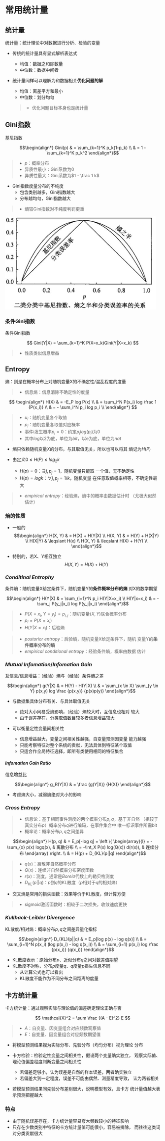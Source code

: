 #	常用统计量

##	统计量

统计量：统计理论中对数据进行分析、检验的变量

-	传统的统计量具有显式解析表达式
	-	均值：数据之和除数量
	-	中位数：数据中间者

-	统计量同样可以理解为和数据相关**优化问题的解**
	-	均值：离差平方和最小
	-	中位数：划分均匀

	> - 优化问题目标本身也是统计量

##	Gini指数

基尼指数

$$\begin{align*}
Gini(p) & = \sum_{k=1}^K p_k(1-p_k) \\
	& = 1 - \sum_{k=1}^K p_k^2
\end{align*}$$

> - $p$：概率分布
> - 异质性最小：Gini系数为0
> - 异质性最大：Gini系数为$1 - \frac 1 k$

-	Gini指数度量分布的不纯度
	-	包含类别越多，Gini指数越大
	-	分布越均匀，Gini指数越大

> - 熵较Gini指数对不纯度判罚更重

![gini_entropy_error_rate_in_binary_classification](imgs/gini_entropy_error_rate_in_binary_classification.png)

###	条件Gini指数

条件Gini指数

$$
Gini(Y|X) = \sum_{k=1}^K P(X=x_k)Gini(Y|X=x_k)
$$

> - 性质类似信息增益

##	Entropy

熵：则是在概率分布上对随机变量X的不确定性/混乱程度的度量

> - 信息熵：信息消除不确定性的度量

$$
\begin{align*}
H(X) & = -E_P log P(x) \\
& = \sum_i^N P(x_i) log \frac 1 {P(x_i)} \\
& = - \sum_i^N p_i log p_i \\
\end{align*}
$$


> - $u_i$：随机变量各个取值
> - $p_i$：随机变量各取值对应概率
> - 事件i发生概率$p_i=0$：约定$p_i log(p_i)$为0
> - 其中$log$以2为底，单位为*bit*，以e为底，单位为*nat*

-	熵只依赖随机变量$X$的分布，与其取值无关，所以也可以将其
	熵记为$H(P)$

-	由定义$0 \leq H(P) \leq log_2 k$
	-	$H(p) = 0$：$\exists j, p_j=1$，随机变量只能取
		一个值，无不确定性
	-	$H(p) = log k$：$\forall j, p_j=1/k$，随机变量
		在任意取值概率相等，不确定性最大

> - *empirical entropy*：经验熵，熵中的概率由数据估计时
	（尤极大似然估计）

###	熵的性质

-	一般的
	$$\begin{align*}
	H(X, Y) & = H(X) + H(Y|X) \\
	H(X, Y) & = H(Y) + H(X|Y) \\
	H(X|Y) & \leqslant H(x) \\
	H(X, Y) & \leqslant H(X) + H(Y) \\
	\end{align*}$$

-	特别的，若X、Y相互独立
	$$
	H(X, Y) = H(X) + H(Y)
	$$

###	*Conditinal Entrophy*

条件熵：随机变量X给定条件下，随机变量Y的**条件概率分布的熵**
对X的数学期望

$$\begin{align*}
H(Y|X) & = \sum_{i=1}^N p_i H(Y|X=x_i) \\
H(Y|x=x_i) & = - \sum_j P(y_j|x_i) log P(y_j|x_i)
\end{align*}$$

> - $P(X=x_i, Y=y_j)=p_{i,j}$：随机变量$(X,Y)$联合概率分布
> - $p_i=P(X=x_i)$
> - $H(Y|X=x_i)$：后验熵

> - *postorior entropy*：后验熵，随机变量X给定条件下，随机
	变量Y的**条件概率分布的熵**
> - *empirical conditional entropy*：经验条件熵，概率由数据
	估计

###	*Mutual Infomation*/*Infomation Gain*

互信息/信息增益：（经验）熵与（经验）条件熵之差

$$\begin{align*}
g(Y|X) & = H(Y) - H(Y|X) \\
& = \sum_{x \in X} \sum_{y \in Y} p(x,y) log
	\frac {p(x,y)} {p(x)p(y)}
\end{align*}$$

-	与数据集具体分布有关、与具体取值无关
	-	绝对大小同易受熵影响，（经验）熵较大时，互信息也相对
		较大
	-	由于误差存在，分类取值数目较多者信息增益较大

-	可以衡量定性变量间相关性
	-	信息增益越大，变量之间相关性越强，自变量预测因变量
		能力越强
	-	只能考察特征对整个系统的贡献，无法具体到特征某个取值
	-	只适合作全局特征选择，即所有类使用相同的特征集合

####	*Infomation Gain Ratio*

信息增益比

$$\begin{align*}
g_R(Y|X) & = \frac {g(Y|X)} {H(X)}
\end{align*}$$

-	考虑熵大小，减弱熵绝对大小的影响

###	*Cross Entropy*

> - 信息论：基于相同事件测度的两个概率分布$p, q$，基于非自然
	（相较于真实分布$p$）概率分布$q$进行编码，在事件集合中
	唯一标识事件所需bit
> - 概率论：概率分布$p, q$之间差异

$$\begin{align*}
H(p, q) & = E_p[-log q] = \left \{ \begin{array}{l}
	= -\sum_{x} p(x) logq(x), & 离散分布 \\
	= -\int_X P(x) log(Q(x)) d(r(x)), & 连续分布
\end{array} \right. \\
& = H(p) + D_{KL}(p||q)
\end{align*}$$

> - $q(x)$：离散非自然概率分布
> - $Q(x)$：连续非自然概率分布密度函数
> - $r(x)$：测度，通常是$Borel \sigma$代数上的勒贝格测度
> - $D_{KL}(p||q)$：$p$到$q$的KL散度（$p$相对于$q$的相对熵）

-	交叉熵是常用的损失函数：效果等价于KL散度，但计算方便

> - sigmoid激活函数时：相较于二次损失，收敛速度更快

###	*Kullback-Leibler Divergence*

KL散度/相对熵：概率分布$p, q$之间差异量化指标

$$\begin{align*}
D_{KL}(p||q) & = E_p[log p(x) - log q(x)] \\
& = \sum_{i=1}^N p(x_i) (log p(x_i) - log q(x_i)) \\
& = \sum_{i=1} p(x_i) log \frac {p(x_i)} {q(x_i)}
\end{align*}$$

-	KL散度表示：原始分布$p$、近似分布$q$之间对数差值期望
-	KL散度不对称，分布$p$度量$q$、$q$度量$p$损失信息不同
	-	从计算公式也可以看出
	-	KL散度不能作为不同分布之间距离的度量

##	卡方统计量

卡方统计量：通过观察实际与理论值的偏差确定理论正确与否

$$
\mathcal{X}^2 = \sum \frac {(A - E)^2} E
$$

> - $A$：自变量、因变量组合对应频数观察值
> - $E$：自变量、因变量组合对应频数期望值

-	将模型预测结果视为实际分布、先验分布（均匀分布）视为理论
	分布

-	卡方检验：检验定性变量之间相关性，假设两个变量确实独立，
	观察实际值、理论值偏差程度判断变量之间相关性

	-	若偏差足够小，认为误差是自然的样本误差，两者确实独立
	-	若偏差大到一定程度，误差不可能由偶然、测量精度导致，
		认为两者相关

-	若模型预测结果同先验分布差别很大，说明模型有效，且卡方
	统计量值越大表示预测把握越大

###	特点

-	由于随机误差存在，卡方统计量容易夸大频数较小的特征影响
-	只存在少数类别中特征的卡方统计量值可能很小，容易被排除，
	而往往这类词对分类贡献很大

